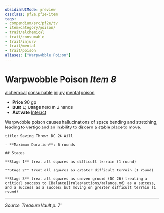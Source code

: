 ```yaml
---
obsidianUIMode: preview
cssclass: pf2e,pf2e-item
tags:
- compendium/src/pf2e/tv
- item/category/poison/
- trait/alchemical
- trait/consumable
- trait/injury
- trait/mental
- trait/poison
aliases: ["Warpwobble Poison"]
---
```

# Warpwobble Poison *Item 8*  
[alchemical](alchemical.md "Alchemical Item Trait")  [consumable](consumable.md "Consumable Item Trait")  [injury](injury.md "Injury Item Trait")  [mental](mental.md "Mental Effect Trait")  [poison](Reference/Rules/Traits/poison.md "Poison Effect Trait")  

- **Price** 90 gp
- **Bulk** L; **Usage** held in 2 hands
- **Activate** [Interact](interact.md)

Warpwobble poison causes hallucinations of space bending and stretching, leading to vertigo and an inability to discern a stable place to move.

```ad-inline-affliction
title: Saving Throw: DC 26 Will

- **Maximum Duration**: 6 rounds

## Stages

**Stage 1** treat all squares as difficult terrain (1 round)

**Stage 2** treat all squares as greater difficult terrain (1 round)

**Stage 3** treat all squares as uneven ground (DC 26) treating a critical success to [Balance](rules/actions/balance.md) as a success, and a success as a success but moving on greater difficult terrain (1 round)
```


---
*Source: Treasure Vault p. 71*
